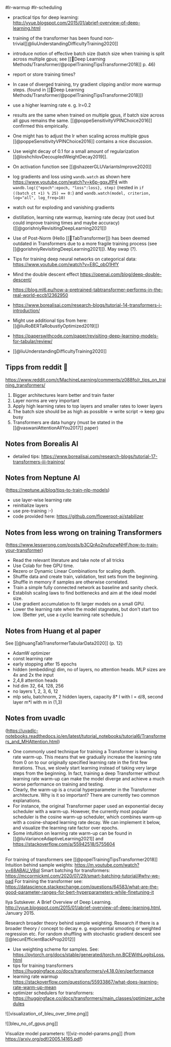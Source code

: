 #lr-warmup #lr-scheduling 

- practical tips for deep learning: http://yyue.blogspot.com/2015/01/abrief-overview-of-deep-learning.html

- training of the transformer has been found non-trivial[[@liuUnderstandingDifficultyTraining2020]]
- introduce notion of effective batch size (batch size when training is split across multiple gpus; see [[🧠Deep Learning Methods/Transformer/@popelTrainingTipsTransformer2018]] p. 46)
- report or store training times?
- In case of diverged training, try gradient clipping and/or more warmup steps. (found in [[🧠Deep Learning Methods/Transformer/@popelTrainingTipsTransformer2018]])
- use a higher learning rate e. g. lr=0.2
- results are the same when trained on multiple gpus, if batch size across all gpus remains the same. [[@poppeSensitivityVPINChoice2016]] confirmed this empirically.
- One might has to adjust the lr when scaling across multiple gpus [[@poppeSensitivityVPINChoice2016]] contains a nice discussion.
- Use weight decay of 0.1 for a small amount of regularization [[@loshchilovDecoupledWeightDecay2019]].

- On activation function see [[@shazeerGLUVariantsImprove2020]]


- log gradients and loss using `wandb.watch` as shown here https://www.youtube.com/watch?v=k6p-gqxJfP4 with `wandb.log({"epoch":epoch, "loss":loss}, step)` (nested in `if ((batch_ct +1) % 25) == 0:`) and `wandb.watch(model, criterion, log="all", log_freq=10)`
- watch out for exploding and vanishing gradients
- distillation, learning rate warmup, learning rate decay (not used but could improve training times and maybe accuracy) ([[@gorishniyRevisitingDeepLearning2021]])
- Use of Post-Norm (Hello [[🤖TabTransformer]]) has been deemed outdated in Transformers due to a more fragile training process (see [[@gorishniyRevisitingDeepLearning2021]]). May swap (?).
- Tips for training deep neural networks on categorical data: https://www.youtube.com/watch?v=E8C_obO1HfY 
- Mind the double descent effect https://openai.com/blog/deep-double-descent/
- https://blog.ml6.eu/how-a-pretrained-tabtransformer-performs-in-the-real-world-eccb12362950
- https://www.borealisai.com/research-blogs/tutorial-14-transformers-i-introduction/
- Might use additional tips from here: [[@liuRoBERTaRobustlyOptimized2019]])
- https://paperswithcode.com/paper/revisiting-deep-learning-models-for-tabular/review/
- [[@liuUnderstandingDifficultyTraining2020]]

## Tipps from reddit 🤖
https://www.reddit.com/r/MachineLearning/comments/z088fo/r_tips_on_training_transformers/
1.  Bigger architectures learn better and train faster
2.  Layer norms are very important
3.  Apply high learning rates to top layers and smaller rates to lower layers
4.  The batch size should be as high as possible -> write script -> keep gpu busy
5. Transformers are data hungry (must be stated in the [[@vaswaniAttentionAllYou2017]] paper)

## Notes from Borealis AI
- detailed tips: https://www.borealisai.com/research-blogs/tutorial-17-transformers-iii-training/

## Notes from Neptune AI
(https://neptune.ai/blog/tips-to-train-nlp-models)
- use layer-wise learning rate
- reinitialize layers
- use pre-training :-)
- code provided here: https://github.com/flowerpot-ai/stabilizer

## Notes from less wrong on training Transformers
(https://www.lesswrong.com/posts/b3CQrAo2nufqzwNHF/how-to-train-your-transformer)
-   Read the relevant literature and take note of all tricks
-   Use Colab for free GPU time.
-   Rezero or Dynamic Linear Combinations for scaling depth.
-   Shuffle data and create train, validation, test sets from the beginning.
-   Shuffle in memory if samples are otherwise correlated.
-   Train a simple fully connected network as baseline and sanity check.
-   Establish scaling laws to find bottlenecks and aim at the ideal model size.
-   Use gradient accumulation to fit larger models on a small GPU.
-   Lower the learning rate when the model stagnates, but don't start too low. (Better yet, use a cyclic learning rate schedule.)


## Notes from Huang et al paper
See [[@huangTabTransformerTabularData2020]] (p. 12)
- AdamW optimizer
- const learning rate
- early stopping after 15 epochs
- hidden (embedding) dim, no of layers, no attention heads. MLP sizes are 4x and 2x the input
- 2,4,8 attention heads
- hid dim 32, 64, 128, 256
- no layers 1, 2, 3, 6, 12
- mlp selu, batchnorm, 2 hidden layers, capacity 8* l with l = d/8, second layer m*l with m in (1,3)

## Notes from uvadlc
(https://uvadlc-notebooks.readthedocs.io/en/latest/tutorial_notebooks/tutorial6/Transformers_and_MHAttention.html)

- One commonly used technique for training a Transformer is learning rate warm-up. This means that we gradually increase the learning rate from 0 on to our originally specified learning rate in the first few iterations. Thus, we slowly start learning instead of taking very large steps from the beginning. In fact, training a deep Transformer without learning rate warm-up can make the model diverge and achieve a much worse performance on training and testing.
- Clearly, the warm-up is a crucial hyperparameter in the Transformer architecture. Why is it so important? There are currently two common explanations.
- For instance, the original Transformer paper used an exponential decay scheduler with a warm-up. However, the currently most popular scheduler is the cosine warm-up scheduler, which combines warm-up with a cosine-shaped learning rate decay. We can implement it below, and visualize the learning rate factor over epochs.
- Some intuition on learning rate warm-up can be found in [[@liuVarianceAdaptiveLearning2021]] and https://stackoverflow.com/a/55942518/5755604
- 




For training of transformers see [[@popelTrainingTipsTransformer2018]]
Intuition behind sample weights: https://m.youtube.com/watch?v=68ABAU_V8qI
Smart batching for transformers: https://mccormickml.com/2020/07/29/smart-batching-tutorial/#why-we-pad
For training the transformer see: https://datascience.stackexchange.com/questions/64583/what-are-the-good-parameter-ranges-for-bert-hyperparameters-while-finetuning-it


Ilya Sutskever. A Brief Overview of Deep Learning. http://yyue.blogspot.com/2015/01/abrief-overview-of-deep-learning.html, January 2015.

Research broader theory behind sample weighting. Research if there is a broader theory / concept to decay e. g. exponential smooting or weighted regression etc.
For random shuffling with stochastic gradient descent see [[@lecunEfficientBackProp2012]]

- Use weighting scheme for samples. See: https://pytorch.org/docs/stable/generated/torch.nn.BCEWithLogitsLoss.html
- tips for training transformers https://huggingface.co/docs/transformers/v4.18.0/en/performance
- learning rate warmup https://stackoverflow.com/questions/55933867/what-does-learning-rate-warm-up-mean
- optimizer schedulers for transformers: https://huggingface.co/docs/transformers/main_classes/optimizer_schedules


![[visualization_of_bleu_over_time.png]]

![[bleu_no_of_gpus.png]]

Visualize model parameters:
![[viz-model-params.png]]
(from https://arxiv.org/pdf/2005.14165.pdf)

